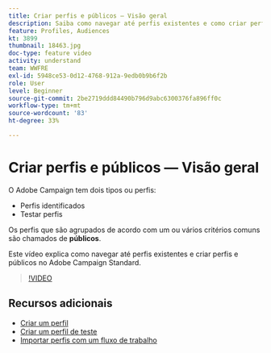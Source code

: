 ```yaml
---
title: Criar perfis e públicos — Visão geral
description: Saiba como navegar até perfis existentes e como criar perfis e públicos.
feature: Profiles, Audiences
kt: 3899
thumbnail: 18463.jpg
doc-type: feature video
activity: understand
team: WWFRE
exl-id: 5948ce53-0d12-4768-912a-9edb0b9b6f2b
role: User
level: Beginner
source-git-commit: 2be2719ddd84490b796d9abc6300376fa896ff0c
workflow-type: tm+mt
source-wordcount: '83'
ht-degree: 33%

---
```


# Criar perfis e públicos — Visão geral

O Adobe Campaign tem dois tipos ou perfis:

* Perfis identificados
* Testar perfis

Os perfis que são agrupados de acordo com um ou vários critérios comuns são chamados de **públicos**.

Este vídeo explica como navegar até perfis existentes e criar perfis e públicos no Adobe Campaign Standard.

>[!VIDEO](https://video.tv.adobe.com/v/18463/?quality=12)

## Recursos adicionais

* [Criar um perfil](/help/profiles-and-audiences/creating-a-profile.md)
* [Criar um perfil de teste](/help/profiles-and-audiences/test-profiles.md)
* [Importar perfis com um fluxo de trabalho](/help/managing-processes-and-data/importing-profiles.md)
